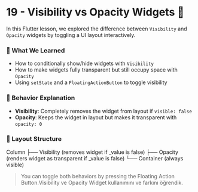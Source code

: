 # 19 - Visibility vs Opacity Widgets 👀

In this Flutter lesson, we explored the difference between `Visibility` and `Opacity` widgets by toggling a UI layout interactively.

### 🔄 What We Learned

- How to conditionally show/hide widgets with `Visibility`
- How to make widgets fully transparent but still occupy space with `Opacity`
- Using `setState` and a `FloatingActionButton` to toggle visibility

### 🧪 Behavior Explanation

- **Visibility**: Completely removes the widget from layout if `visible: false`
- **Opacity**: Keeps the widget in layout but makes it transparent with `opacity: 0`

### 🧩 Layout Structure

Column
├── Visibility (removes widget if _value is false)
├── Opacity (renders widget as transparent if _value is false)
└── Container (always visible)


> You can toggle both behaviors by pressing the Floating Action Button.Visibility ve Opacity Widget kullanımını ve farkını öğrendik.
